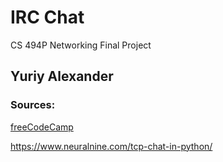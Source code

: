 # IRC Chat

CS 494P Networking Final Project

## Yuriy Alexander

### Sources:
[freeCodeCamp](https://www.youtube.com/watch?v=FGdiSJakIS4)

https://www.neuralnine.com/tcp-chat-in-python/